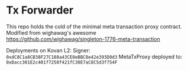 # Tx Forwarder

This repo holds the cold of the minimal meta transaction proxy contract.
Modified from wighawag's awesome https://github.com/wighawag/singleton-1776-meta-transaction

Deployments on Kovan L2:
Signer: `0xdC8C1a8CB38F27C188a43CE0eBBC8e42e393D0d3`
MetaTxProxy deployed to: `0xDacc301E2c401f7258f421fC30E7aC8C5d3f754F`
